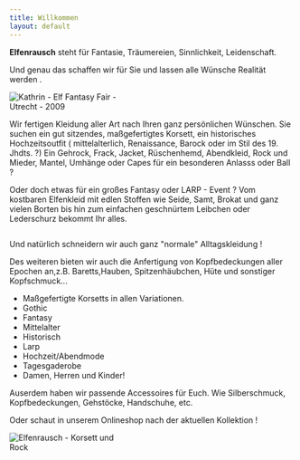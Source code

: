 ```yaml
---
title: Willkommen 
layout: default
---
```

<p>
<strong>Elfenrausch</strong> steht f&uuml;r Fantasie, Tr&auml;umereien, Sinnlichkeit, Leidenschaft.
</p>
<p>
Und genau das schaffen wir f&uuml;r Sie und lassen alle W&uuml;nsche Realit&auml;t werden .
</p>
<div class="column two-columns same-height">
	<div class="fixed-column"  style="width: 220px;">
	                <img class="framed" src="http://www.elfenrausch.de/willkommen/Elf%20Fantasy.jpg" alt="Kathrin - Elf Fantasy Fair - Utrecht - 2009" />
	</div>
	<div class="column" style="">
		<p>
		Wir fertigen Kleidung aller Art nach Ihren ganz pers&ouml;nlichen W&uuml;nschen.
		Sie suchen ein gut sitzendes, ma&szlig;gefertigtes Korsett, ein historisches Hochzeitsoutfit ( mittelalterlich, Renaissance, Barock oder im Stil des 19. Jhdts. ?)
		Ein Gehrock, Frack, Jacket, R&uuml;schenhemd, Abendkleid, Rock und Mieder, Mantel, Umh&auml;nge oder Capes f&uuml;r ein besonderen Anlasss oder Ball ?
		</p>
		<p>
		Oder doch etwas f&uuml;r ein gro&szlig;es Fantasy oder LARP - Event ? Vom kostbaren Elfenkleid mit edlen Stoffen wie Seide, Samt, Brokat und ganz vielen Borten bis hin zum einfachen geschn&uuml;rtem Leibchen oder Lederschurz bekommt Ihr alles.
		</p>
	</div>
</div>
<div class="column two-columns same-height">
	<div class="column" style="">
		<p>
		Und nat&uuml;rlich schneidern wir auch ganz "normale" Alltagskleidung !
		</p>
		<p>
		Des weiteren  bieten wir auch die Anfertigung  von Kopfbedeckungen aller Epochen an,z.B.
		Baretts,Hauben, Spitzenh&auml;ubchen, H&uuml;te und sonstiger Kopfschmuck...
		</p>
		<ul>
		<li>Ma&szlig;gefertigte Korsetts in allen Variationen.</li>
		<li>Gothic</li>
		<li>Fantasy</li>
		<li>Mittelalter</li>
		<li>Historisch</li>
		<li>Larp</li>
		<li>Hochzeit/Abendmode</li>
		<li>Tagesgaderobe</li>
		<li>Damen, Herren und Kinder!</li>
		</ul>
		<p>
		Auserdem haben wir passende Accessoires f&uuml;r Euch.
		Wie Silberschmuck, Kopfbedeckungen, Gehst&ouml;cke, Handschuhe, etc.
		</p>
		<p>
		Oder schaut in unserem Onlineshop nach der aktuellen Kollektion !
		</p>
	</div>
	<div class="fixed-column"  style="width: 220px;">
	                <img class="framed" src="http://v5.elfenrausch.de/willkommen/KorsettUndRock.jpg" alt="Elfenrausch - Korsett und Rock" />
	</div>
</div>
